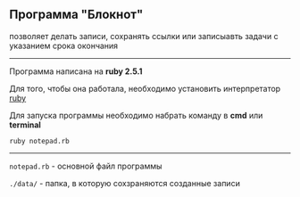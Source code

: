 ## Программа "Блокнот"

позволяет делать записи, сохранять ссылки или записыавть задачи с указанием срока окончания

----------------------------------------------------------------------------

Программа написана на __ruby 2.5.1__

Для того, чтобы она работала, необходимо установить интерпрeтатор 
[ruby](https://www.ruby-lang.org/en/news/2018/03/28/ruby-2-5-1-released)



Для запуска программы необходимо набрать команду в __cmd__ или __terminal__

`ruby notepad.rb`

----------------------------------------------------------------------------

`notepad.rb` - основной файл программы

`./data/` - папка, в которую сохзраняются созданные записи
